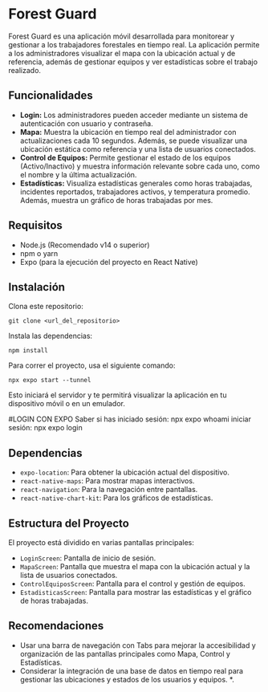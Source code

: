 # Forest Guard

Forest Guard es una aplicación móvil desarrollada para monitorear y gestionar a los trabajadores forestales en tiempo real. La aplicación permite a los administradores visualizar el mapa con la ubicación actual y de referencia, además de gestionar equipos y ver estadísticas sobre el trabajo realizado.

## Funcionalidades

* **Login:** Los administradores pueden acceder mediante un sistema de autenticación con usuario y contraseña.
* **Mapa:** Muestra la ubicación en tiempo real del administrador con actualizaciones cada 10 segundos. Además, se puede visualizar una ubicación estática como referencia y una lista de usuarios conectados.
* **Control de Equipos:** Permite gestionar el estado de los equipos (Activo/Inactivo) y muestra información relevante sobre cada uno, como el nombre y la última actualización.
* **Estadísticas:** Visualiza estadísticas generales como horas trabajadas, incidentes reportados, trabajadores activos, y temperatura promedio. Además, muestra un gráfico de horas trabajadas por mes.

## Requisitos

* Node.js (Recomendado v14 o superior)
* npm o yarn
* Expo (para la ejecución del proyecto en React Native)

## Instalación

Clona este repositorio:

`git clone <url_del_repositorio>`

Instala las dependencias:

`npm install`

Para correr el proyecto, usa el siguiente comando:

`npx expo start --tunnel`

Esto iniciará el servidor y te permitirá visualizar la aplicación en tu dispositivo móvil o en un emulador.

#LOGIN CON EXPO
Saber si has iniciado sesión: npx expo whoami
iniciar sesión: npx expo login

## Dependencias

* `expo-location`: Para obtener la ubicación actual del dispositivo.
* `react-native-maps`: Para mostrar mapas interactivos.
* `react-navigation`: Para la navegación entre pantallas.
* `react-native-chart-kit`: Para los gráficos de estadísticas.

## Estructura del Proyecto

El proyecto está dividido en varias pantallas principales:

* `LoginScreen`: Pantalla de inicio de sesión.
* `MapaScreen`: Pantalla que muestra el mapa con la ubicación actual y la lista de usuarios conectados.
* `ControlEquiposScreen`: Pantalla para el control y gestión de equipos.
* `EstadisticasScreen`: Pantalla para mostrar las estadísticas y el gráfico de horas trabajadas.

## Recomendaciones

* Usar una barra de navegación con Tabs para mejorar la accesibilidad y organización de las pantallas principales como Mapa, Control y Estadísticas.
* Considerar la integración de una base de datos en tiempo real para gestionar las ubicaciones y estados de los usuarios y equipos.
*.